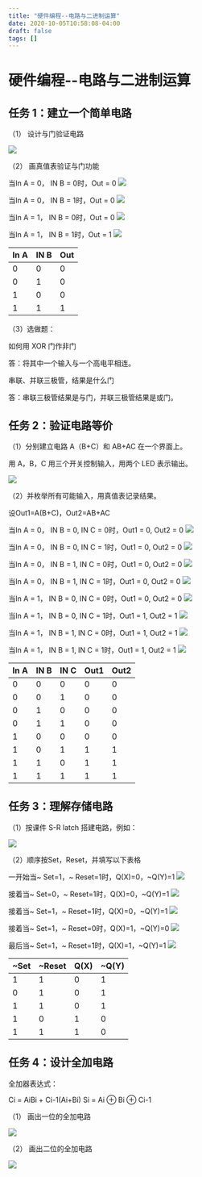 ```yaml
---
title: "硬件编程--电路与二进制运算"
date: 2020-10-05T10:58:08-04:00
draft: false
tags: []
---
```


# 硬件编程--电路与二进制运算

## 任务 1：建立一个简单电路

（1） 设计与门验证电路

![](http://stugeek.gitee.io/stu-geek/posts/experiment3-image/1.png)

（2） 画真值表验证与门功能

当In A = 0， IN B = 0时，Out = 0
![](http://stugeek.gitee.io/stu-geek/posts/experiment3-image/2.png)

当In A = 0， IN B = 1时，Out = 0
![](http://stugeek.gitee.io/stu-geek/posts/experiment3-image/3.png)

当In A = 1， IN B = 0时，Out = 0
![](http://stugeek.gitee.io/stu-geek/posts/experiment3-image/4.png)

当In A = 1， IN B = 1时，Out = 1
![](http://stugeek.gitee.io/stu-geek/posts/experiment3-image/5.png)

| In A | IN B | Out |
| -----|:-----| ----|
|  0   |  0   |  0  |
|  0   |  1   |  0  |
|  1   |  0   |  0  |
|  1   |  1   |  1  |

（3）选做题：

如何用 XOR 门作非门

答：将其中一个输入与一个高电平相连。

串联、并联三极管，结果是什么门

答：串联三极管结果是与门，并联三极管结果是或门。

## 任务 2：验证电路等价

（1）分别建立电路 A（B+C）和 AB+AC 在一个界面上。

用 A，B，C 用三个开关控制输入，用两个 LED 表示输出。

![](http://stugeek.gitee.io/stu-geek/posts/experiment3-image/6.png)

（2）并枚举所有可能输入，用真值表记录结果。

设Out1=A(B+C)，Out2=AB+AC

当In A = 0， IN B = 0, IN C = 0时，Out1 = 0, Out2 = 0
![](http://stugeek.gitee.io/stu-geek/posts/experiment3-image/7.png)

当In A = 0， IN B = 0, IN C = 1时，Out1 = 0, Out2 = 0
![](http://stugeek.gitee.io/stu-geek/posts/experiment3-image/8.png)

当In A = 0， IN B = 1, IN C = 0时，Out1 = 0, Out2 = 0
![](http://stugeek.gitee.io/stu-geek/posts/experiment3-image/9.png)

当In A = 0， IN B = 1, IN C = 1时，Out1 = 0, Out2 = 0
![](http://stugeek.gitee.io/stu-geek/posts/experiment3-image/10.png)

当In A = 1， IN B = 0, IN C = 0时，Out1 = 0, Out2 = 0
![](http://stugeek.gitee.io/stu-geek/posts/experiment3-image/11.png)

当In A = 1， IN B = 0, IN C = 1时，Out1 = 1, Out2 = 1
![](http://stugeek.gitee.io/stu-geek/posts/experiment3-image/12.png)

当In A = 1， IN B = 1, IN C = 0时，Out1 = 1, Out2 = 1
![](http://stugeek.gitee.io/stu-geek/posts/experiment3-image/13.png)

当In A = 1， IN B = 1, IN C = 1时，Out1 = 1, Out2 = 1
![](http://stugeek.gitee.io/stu-geek/posts/experiment3-image/14.png)

| In A | IN B | IN C | Out1 | Out2 |
| -----|:-----|:-----| ---- | ---- |
|  0   |  0   |  0   |   0  |   0  |
|  0   |  0   |  1   |   0  |   0  |
|  0   |  1   |  0   |   0  |   0  |
|  0   |  1   |  1   |   0  |   0  |
|  1   |  0   |  0   |   0  |   0  |
|  1   |  0   |  1   |   1  |   1  |
|  1   |  1   |  0   |   1  |   1  |
|  1   |  1   |  1   |   1  |   1  |

## 任务 3：理解存储电路

（1）按课件 S-R latch 搭建电路，例如：

![](http://stugeek.gitee.io/stu-geek/posts/experiment3-image/15.png)

（2）顺序按Set，Reset，并填写以下表格

一开始当~ Set=1，~ Reset=1时，Q(X)=0，~Q(Y)=1
![](http://stugeek.gitee.io/stu-geek/posts/experiment3-image/16.png)

接着当~ Set=0，~ Reset=1时，Q(X)=0，~Q(Y)=1
![](http://stugeek.gitee.io/stu-geek/posts/experiment3-image/17.png)

接着当~ Set=1，~ Reset=1时，Q(X)=0，~Q(Y)=1
![](http://stugeek.gitee.io/stu-geek/posts/experiment3-image/18.png)

接着当~ Set=1，~ Reset=0时，Q(X)=1，~Q(Y)=0
![](http://stugeek.gitee.io/stu-geek/posts/experiment3-image/19.png)

最后当~ Set=1，~ Reset=1时，Q(X)=1，~Q(Y)=1
![](http://stugeek.gitee.io/stu-geek/posts/experiment3-image/20.png)

| ~Set |~Reset| Q(X) | ~Q(Y)|
| -----|:-----|:-----| ---- |
|  1   |  1   |  0   |   1  |
|  0   |  1   |  0   |   1  |
|  1   |  1   |  0   |   1  |
|  1   |  0   |  1   |   0  |
|  1   |  1   |  1   |   0  |

## 任务 4：设计全加电路

全加器表达式：

Ci = AiBi + Ci-1(Ai+Bi)
Si = Ai ⊕ Bi ⊕ Ci-1

（1） 画出一位的全加电路 

![](http://stugeek.gitee.io/stu-geek/posts/experiment3-image/21.png)

（2） 画出二位的全加电路

![](http://stugeek.gitee.io/stu-geek/posts/experiment3-image/22.png)